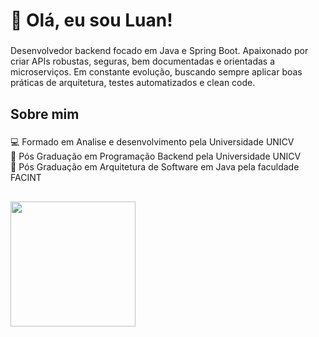 <h1 align="left">👋 Olá, eu sou Luan!</h1>

###

<p align="left">Desenvolvedor backend focado em Java e Spring Boot. Apaixonado por criar APIs robustas, seguras, bem documentadas e orientadas a microserviços. Em constante evolução, buscando sempre aplicar boas práticas de arquitetura, testes automatizados e clean code.</p>

###

<h2 align="left">Sobre mim</h2>

###

<p align="left">💻 Formado em Analise e desenvolvimento pela Universidade UNICV<br>💾 Pós Graduação em Programação Backend pela Universidade UNICV<br>🎯 Pós Graduação em Arquitetura de Software em Java pela faculdade FACINT</p>

###

<h2 align="left"></h2>

###

<div align="left">
</div>

###



<a href="https://github.com/luan-filipin/convoychat">
  <img height=200 align="center" src="https://github-readme-stats.vercel.app/api/top-langs?username=luan-filipin&layout=compact&langs_count=8&card_width=320&theme=dark" />
</a>

###

